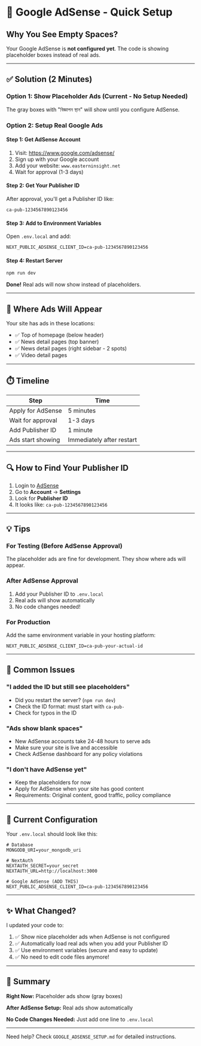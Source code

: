 # 🎯 Google AdSense - Quick Setup

## Why You See Empty Spaces?

Your Google AdSense is **not configured yet**. The code is showing placeholder boxes instead of real ads.

---

## ✅ Solution (2 Minutes)

### Option 1: Show Placeholder Ads (Current - No Setup Needed)
The gray boxes with "বিজ্ঞাপন স্থান" will show until you configure AdSense.

### Option 2: Setup Real Google Ads

#### Step 1: Get AdSense Account
1. Visit: https://www.google.com/adsense/
2. Sign up with your Google account
3. Add your website: `www.easterninsight.net`
4. Wait for approval (1-3 days)

#### Step 2: Get Your Publisher ID
After approval, you'll get a Publisher ID like:
```
ca-pub-1234567890123456
```

#### Step 3: Add to Environment Variables
Open `.env.local` and add:

```env
NEXT_PUBLIC_ADSENSE_CLIENT_ID=ca-pub-1234567890123456
```

#### Step 4: Restart Server
```bash
npm run dev
```

**Done!** Real ads will now show instead of placeholders.

---

## 📍 Where Ads Will Appear

Your site has ads in these locations:
- ✅ Top of homepage (below header)
- ✅ News detail pages (top banner)
- ✅ News detail pages (right sidebar - 2 spots)
- ✅ Video detail pages

---

## ⏱️ Timeline

| Step | Time |
|------|------|
| Apply for AdSense | 5 minutes |
| Wait for approval | 1-3 days |
| Add Publisher ID | 1 minute |
| Ads start showing | Immediately after restart |

---

## 🔍 How to Find Your Publisher ID

1. Login to [AdSense](https://adsense.google.com/)
2. Go to **Account** → **Settings**
3. Look for **Publisher ID**
4. It looks like: `ca-pub-1234567890123456`

---

## 💡 Tips

### For Testing (Before AdSense Approval)
The placeholder ads are fine for development. They show where ads will appear.

### After AdSense Approval
1. Add your Publisher ID to `.env.local`
2. Real ads will show automatically
3. No code changes needed!

### For Production
Add the same environment variable in your hosting platform:
```
NEXT_PUBLIC_ADSENSE_CLIENT_ID=ca-pub-your-actual-id
```

---

## 🚫 Common Issues

### "I added the ID but still see placeholders"
- Did you restart the server? (`npm run dev`)
- Check the ID format: must start with `ca-pub-`
- Check for typos in the ID

### "Ads show blank spaces"
- New AdSense accounts take 24-48 hours to serve ads
- Make sure your site is live and accessible
- Check AdSense dashboard for any policy violations

### "I don't have AdSense yet"
- Keep the placeholders for now
- Apply for AdSense when your site has good content
- Requirements: Original content, good traffic, policy compliance

---

## 📝 Current Configuration

Your `.env.local` should look like this:

```env
# Database
MONGODB_URI=your_mongodb_uri

# NextAuth
NEXTAUTH_SECRET=your_secret
NEXTAUTH_URL=http://localhost:3000

# Google AdSense (ADD THIS)
NEXT_PUBLIC_ADSENSE_CLIENT_ID=ca-pub-1234567890123456
```

---

## ✨ What Changed?

I updated your code to:
1. ✅ Show nice placeholder ads when AdSense is not configured
2. ✅ Automatically load real ads when you add your Publisher ID
3. ✅ Use environment variables (secure and easy to update)
4. ✅ No need to edit code files anymore!

---

## 🎉 Summary

**Right Now:** Placeholder ads show (gray boxes)

**After AdSense Setup:** Real ads show automatically

**No Code Changes Needed:** Just add one line to `.env.local`

---

Need help? Check `GOOGLE_ADSENSE_SETUP.md` for detailed instructions.

